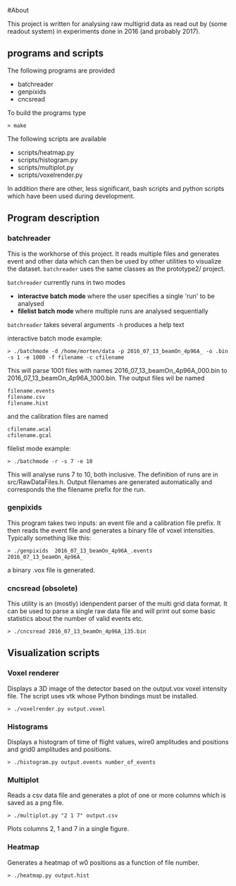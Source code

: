 #About

This project is written for analysing raw multigrid data as read out by
(some readout system) in experiments done in 2016 (and probably 2017).

## programs and scripts

The following programs are provided

 * batchreader
 * genpixids
 * cncsread

 To build the programs type

 `> make`

The following scripts are available

 * scripts/heatmap.py
 * scripts/histogram.py
 * scripts/multiplot.py
 * scripts/voxelrender.py

In addition there are other, less significant, bash scripts and python scripts which have
been used during development.

## Program description

### batchreader
This is the workhorse of this project. It reads multiple files and generates event and other
data which can then be used by other utilities to visualize the dataset. `batchreader` uses
the same classes as the prototype2/ project.

`batchreader` currently runs in two modes

 * **interactve batch mode** where the user specifies a single 'run' to be analysed
 * **filelist batch mode** where multiple runs are analysed sequentially

`batchreader` takes several arguments `-h` produces a help text

interactive batch mode example:

    > ./batchmode -d /home/morten/data -p 2016_07_13_beamOn_4p96A_ -o .bin -s 1 -e 1000 -f filename -c cfilename

This will parse 1001 files with names 2016_07_13_beamOn_4p96A_000.bin to 2016_07_13_beamOn_4p96A_1000.bin. The
output files wil be named

    filename.events
    filename.csv
    filename.hist

and the calibration files are named

    cfilename.wcal
    cfilename.gcal

filelist mode example:

    > ./batchmode -r -s 7 -e 10

This will analyse runs 7 to 10, both inclusive. The definition of runs are in src/RawDataFiles.h. Output
filenames are generated automatically and corresponds the the filename prefix for the run.

### genpixids

This program takes two inputs: an event file and a calibration file prefix. It then reads the
event file and generates a binary file of voxel intensities. Typically something like this:

    > ./genpixids  2016_07_13_beamOn_4p96A_.events 2016_07_13_beamOn_4p96A_


a binary .vox file is generated.

### cncsread (obsolete)
This utility is an (mostly) idenpendent parser of the multi grid data format. It can be used
to parse a single raw data file and will print out some basic statistics about the number of
valid events etc.

`> ./cncsread 2016_07_13_beamOn_4p96A_135.bin`

## Visualization scripts

### Voxel renderer
Displays a 3D image of the detector based on the output.vox voxel intensity
file. The script uses vtk whose Python bindings must be installed.

    > ./voxelrender.py output.voxel

### Histograms
Displays a histogram of time of flight values, wire0 amplitudes and positions and
grid0 amplitudes and positions.

    > ./histogram.py output.events number_of_events

### Multiplot
Reads a csv data file and generates a plot of one or more columns which is
saved as a png file.

    > ./multiplot.py "2 1 7" output.csv

Plots columns 2, 1 and 7 in a single figure.

### Heatmap
Generates a heatmap of w0 positions as a function of file number.

    > ./heatmap.py output.hist
